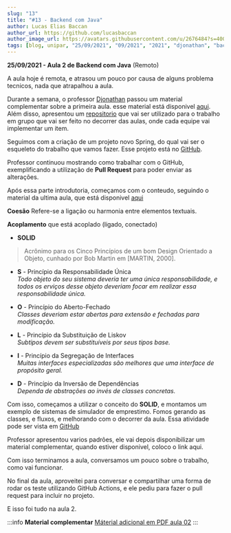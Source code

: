 ```yaml
---
slug: "13"
title: "#13 - Backend com Java"
author: Lucas Elias Baccan
author_url: https://github.com/lucasbaccan
author_image_url: https://avatars.githubusercontent.com/u/2676484?s=400&v=4
tags: [blog, unipar, "25/09/2021", "09/2021", "2021", "djonathan", "backend com java", "remoto"]
---
```


**25/09/2021 - Aula 2 de Backend com Java** (Remoto)

A aula hoje é remota, e atrasou um pouco por causa de alguns problema tecnicos, nada que atrapalhou a aula.

Durante a semana, o professor [Djonathan](/professores/djonathan) passou um material complementar sobre a primeira aula. esse material está disponivel [aqui](/docs/aula-12/Modulo_1_Material_de_Apoio.pdf). Além disso, apresentou um [repositorio](https://github.com/pos-unipar/unipar-2021-trabalho-plano) que vai ser utilizado para o trabalho em grupo que vai ser feito no decorrer das aulas, onde cada equipe vai implementar um item.

Seguimos com a criação de um projeto novo Spring, do qual vai ser o esqueleto do trabalho que vamos fazer. Esse projeto está no [GitHub](https://github.com/pos-unipar/unipar-2021-aula-2).

Professor continuou mostrando como trabalhar com o GitHub, exemplificando a utilização de **Pull Request** para poder enviar as alterações.

Após essa parte introdutoria, começamos com o conteudo, seguindo o material da ultima aula, que está disponivel [aqui](/docs/aula-12/Modulo-1-Orientacao-a-Objetos.pdf)

**Coesão**
Refere-se a ligação ou harmonia entre elementos textuais.

**Acoplamento**
que está acoplado (ligado, conectado)

- **SOLID**

> Acrônimo para os Cinco Princípios de um bom Design Orientado a Objeto, cunhado por Bob Martin em [MARTIN, 2000].

  - **S** - Princípio da Responsabilidade Única  
    *Todo objeto do seu sistema deveria ter uma única responsabilidade, e todos os  erviços desse objeto deveriam focar em realizar essa responsabilidade única.*

  - **O** - Princípio do Aberto-Fechado  
    *Classes deveriam estar abertas para extensão e fechadas para modificação.*

  - **L** - Princípio da Substituição de Liskov  
    *Subtipos devem ser substituíveis por seus tipos base.*

  - **I** - Princípio da Segregação de Interfaces  
    *Muitas interfaces especializadas são melhores que uma interface de propósito geral.*

  - **D** - Princípio da Inversão de Dependências  
    *Dependa de abstrações ao invés de classes concretas.*

Com isso, começamos a utilizar o conceito do **SOLID**, e montamos um exemplo de sistemas de simulador de emprestimo. Fomos gerando as classes, e fluxos, e melhorando com o decorrer da aula. Essa atividade pode ser vista em [GitHub](https://github.com/pos-unipar/unipar-2021-aula-2)

Professor apresentou varios padrões, ele vai depois disponibilizar um material complementar, quando estiver disponivel, coloco o link aqui.

Com isso terminamos a aula, conversamos um pouco sobre o trabalho, como vai funcionar.

No final da aula, aproveitei para conversar e compartilhar uma forma de rodar os teste utilizando GitHub Actions, e ele pediu para fazer o pull request para incluir no projeto.

E isso foi tudo na aula 2.

:::info
**Material complementar**
[Máterial adicional em PDF aula 02](/docs/aula-13/Modulo_1_Material_Adicional.pdf)
:::